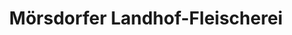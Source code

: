 ---
title: "Mörsdorfer Landhof-Fleischerei"
url: /gera/moersdorfer-landhof-fleischerei/
shop: Metzgerei
---